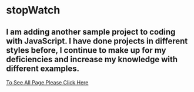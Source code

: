 # stopWatch
I am adding another sample project to coding with JavaScript. I have done projects in different styles before, I continue to make up for my deficiencies and increase my knowledge with different examples.
---
[To See All Page Please Click Here](https://muazv.github.io/stopWatch/)
